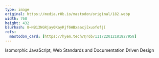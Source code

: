 ```yaml
---
type: image
original: https://media.r0b.io/mastodon/original/182.webp
width: 768
height: 432
blurhash: U~NB13NGRjay0KayRjf6WBxaaxj[xuofofj[
refs:
  mastodon_card: [https://hyem.tech/@rob/111722012181827958]
---
```


Isomorphic JavaScript, Web Standards and Documentation Driven Design
